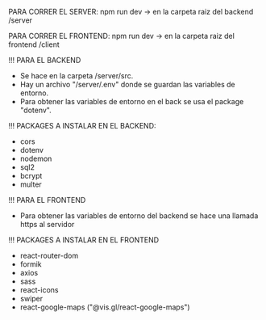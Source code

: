 PARA CORRER EL SERVER: npm run dev -> en la carpeta raiz del backend /server

PARA CORRER EL FRONTEND: npm run dev -> en la carpeta raiz del frontend /client

!!! PARA EL BACKEND
- Se hace en la carpeta /server/src.
- Hay un archivo "/server/.env" donde se guardan las variables de entorno.
- Para obtener las variables de entorno en el back se usa el package "dotenv".

!!! PACKAGES A INSTALAR EN EL BACKEND:
- cors
- dotenv
- nodemon
- sql2
- bcrypt
- multer

!!! PARA EL FRONTEND
- Para obtener las variables de entorno del backend se hace una llamada https al servidor

!!! PACKAGES A INSTALAR EN EL FRONTEND
- react-router-dom
- formik
- axios
- sass
- react-icons
- swiper
- react-google-maps ("@vis.gl/react-google-maps")

